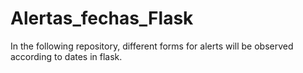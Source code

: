 # Alertas_fechas_Flask
In the following repository, different forms for alerts will be observed according to dates in flask.
